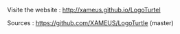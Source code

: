 Visite the website : http://xameus.github.io/LogoTurtel

Sources : https://github.com/XAMEUS/LogoTurtle (master)
